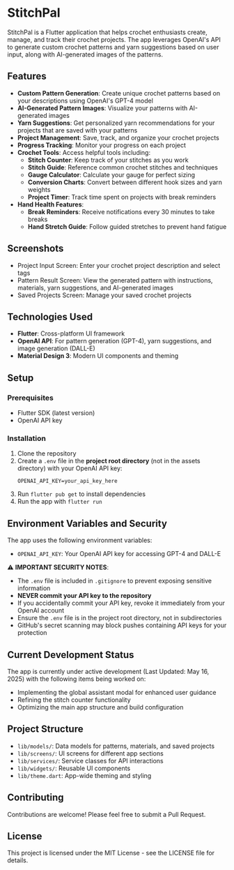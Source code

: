 # StitchPal

StitchPal is a Flutter application that helps crochet enthusiasts create, manage, and track their crochet projects. The app leverages OpenAI's API to generate custom crochet patterns and yarn suggestions based on user input, along with AI-generated images of the patterns.

## Features

- **Custom Pattern Generation**: Create unique crochet patterns based on your descriptions using OpenAI's GPT-4 model
- **AI-Generated Pattern Images**: Visualize your patterns with AI-generated images
- **Yarn Suggestions**: Get personalized yarn recommendations for your projects that are saved with your patterns
- **Project Management**: Save, track, and organize your crochet projects
- **Progress Tracking**: Monitor your progress on each project
- **Crochet Tools**: Access helpful tools including:
  - **Stitch Counter**: Keep track of your stitches as you work
  - **Stitch Guide**: Reference common crochet stitches and techniques
  - **Gauge Calculator**: Calculate your gauge for perfect sizing
  - **Conversion Charts**: Convert between different hook sizes and yarn weights
  - **Project Timer**: Track time spent on projects with break reminders
- **Hand Health Features**:
  - **Break Reminders**: Receive notifications every 30 minutes to take breaks
  - **Hand Stretch Guide**: Follow guided stretches to prevent hand fatigue

## Screenshots

- Project Input Screen: Enter your crochet project description and select tags
- Pattern Result Screen: View the generated pattern with instructions, materials, yarn suggestions, and AI-generated images
- Saved Projects Screen: Manage your saved crochet projects

## Technologies Used

- **Flutter**: Cross-platform UI framework
- **OpenAI API**: For pattern generation (GPT-4), yarn suggestions, and image generation (DALL-E)
- **Material Design 3**: Modern UI components and theming

## Setup

### Prerequisites

- Flutter SDK (latest version)
- OpenAI API key

### Installation

1. Clone the repository
2. Create a `.env` file in the **project root directory** (not in the assets directory) with your OpenAI API key:
   ```
   OPENAI_API_KEY=your_api_key_here
   ```
3. Run `flutter pub get` to install dependencies
4. Run the app with `flutter run`

## Environment Variables and Security

The app uses the following environment variables:

- `OPENAI_API_KEY`: Your OpenAI API key for accessing GPT-4 and DALL-E

⚠️ **IMPORTANT SECURITY NOTES**:
- The `.env` file is included in `.gitignore` to prevent exposing sensitive information
- **NEVER commit your API key to the repository**
- If you accidentally commit your API key, revoke it immediately from your OpenAI account
- Ensure the `.env` file is in the project root directory, not in subdirectories
- GitHub's secret scanning may block pushes containing API keys for your protection

## Current Development Status

The app is currently under active development (Last Updated: May 16, 2025) with the following items being worked on:
- Implementing the global assistant modal for enhanced user guidance
- Refining the stitch counter functionality
- Optimizing the main app structure and build configuration

## Project Structure

- `lib/models/`: Data models for patterns, materials, and saved projects
- `lib/screens/`: UI screens for different app sections
- `lib/services/`: Service classes for API interactions
- `lib/widgets/`: Reusable UI components
- `lib/theme.dart`: App-wide theming and styling

## Contributing

Contributions are welcome! Please feel free to submit a Pull Request.

## License

This project is licensed under the MIT License - see the LICENSE file for details.

